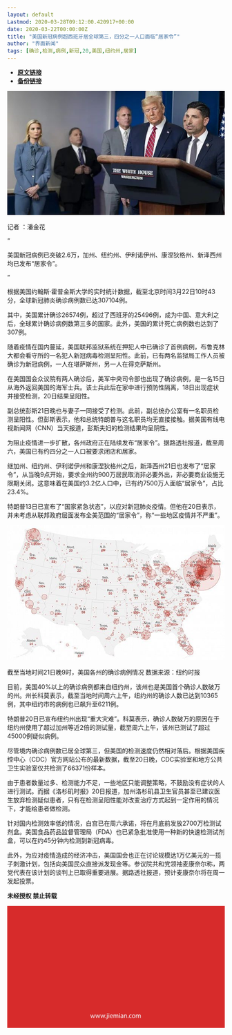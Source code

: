 ```yaml
---
layout: default
Lastmod: 2020-03-28T09:12:00.420917+00:00
date: 2020-03-22T00:00:00Z
title: "美国新冠病例超西班牙居全球第三，四分之一人口面临“居家令”"
author: "界面新闻"
tags: [确诊,检测,病例,新冠,20,美国,纽约州,居家]
---
```


* [**原文链接**](https://mp.weixin.qq.com/s/KMYzKQ9lxSFIhLwDOCT9hg)
* [**备份链接**](http://archive.today/zTjQf)


![](/images/post/e32a7075ff44c213c5eccdc65c503969.jpg)

记者 ：潘金花

“

  

美国新冠病例已突破2.6万，加州、纽约州、伊利诺伊州、康涅狄格州、新泽西州均已发布“居家令”。

  

”

根据美国约翰斯·霍普金斯大学的实时统计数据，截至北京时间3月22日10时43分，全球新冠肺炎确诊病例数已达307104例。  

其中，美国累计确诊26574例，超过了西班牙的25496例，成为中国、意大利之后，全球累计确诊病例数第三多的国家。此外，美国的累计死亡病例数也达到了307例。

随着疫情在国内蔓延，美国联邦监狱系统在押犯人中已确诊了首例病例，布鲁克林大都会看守所的一名犯人新冠病毒检测呈阳性。此前，已有两名监狱局工作人员被确诊为新冠病例，一人在堪萨斯州，另一人在得克萨斯州。

在美国国会众议院有两人确诊后，美军中央司令部也出现了确诊病例，是一名15日从海外返回美国的海军士兵。该士兵此后在家中进行预防性隔离，18日出现症状并接受检测，20日结果呈阳性。

副总统彭斯21日晚也与妻子一同接受了检测。此前，副总统办公室有一名职员检测呈阳性。但彭斯表示，他和总统特朗普与这名职员均无直接接触。据美国有线电视新闻网（CNN）当天报道，彭斯夫妇的检测结果均呈阴性。

为阻止疫情进一步扩散，各州政府正在陆续发布“居家令”。据路透社报道，截至周六，美国已有约四分之一人口被要求闭店和居家。

继加州、纽约州、伊利诺伊州和康涅狄格州之后，新泽西州21日也发布了“居家令”，从当晚9点开始，要求全州约900万居民取消非必要外出，非必要商业设施无限期关闭。这意味着在美国约3.2亿人口中，已有约7500万人面临“居家令”，占比23.4%。

特朗普13日已宣布了“国家紧急状态”，以应对新冠肺炎疫情。但他在20日表示，并未考虑从联邦政府层面发布全美范围的“居家令”，称“一些地区疫情并不严重”。

![](/images/post/834c93d6281d1af997a858a8f5dce5b9.jpg)

截至当地时间21日晚9时，美国各州的确诊病例情况 数据来源：纽约时报

目前，美国40%以上的确诊病例都来自纽约州，该州也是美国首个确诊人数破万的州。州长科莫表示，截至当地时间周六上午，纽约州的确诊人数已达到10365例，其中纽约市的病例也已飙升至6211例。

特朗普20日已宣布纽约州出现“重大灾难”。科莫表示，确诊人数破万的原因在于纽约州使用了超过加州等近2倍的测试量，截至周六上午，该州已测试了超过45000例疑似病例。

尽管境内确诊病例数已居全球第三，但美国的检测速度仍然相对落后。根据美国疾控中心（CDC）官方网站公布的最新数据，截至20日晚，CDC实验室和地方公共卫生实验室仅共检测了66371份样本。

由于患者数量过多、检测能力不足，一些地区只能调整策略，不鼓励没有症状的人进行测试。而据《洛杉矶时报》20日报道，加州洛杉矶县卫生官员甚至已建议医生放弃检测疑似患者，只有在检测呈阳性能对改变治疗方式起到一定作用的情况下，才能给患者做检测。

针对国内检测效率低的情况，白宫已在周六承诺，将在月底前发放2700万检测试剂盒。美国食品药品监督管理局（FDA）也已紧急批准使用一种新的快速检测试剂盒，可以在约45分钟内检测到新冠病毒。

此外，为应对疫情造成的经济冲击，美国国会也正在讨论规模达1万亿美元的一揽子刺激计划，包括向美国民众直接派发现金等。参议院共和党领袖麦康奈尔称，两党代表在该计划的谈判上已取得重要进展。据路透社报道，预计麦康奈尔将在周一发起投票。

  

**未经授权 禁止转载**

  

  

![](/images/post/3ef9527fd7edfb43b0c70486c7a956af.jpg)

